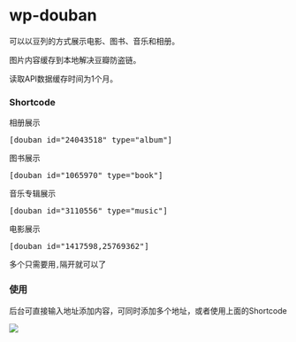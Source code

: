# wp-douban

可以以豆列的方式展示电影、图书、音乐和相册。

图片内容缓存到本地解决豆瓣防盗链。

读取API数据缓存时间为1个月。
### Shortcode
相册展示
<pre data-type="shortcode">[douban id="24043518" type="album"]</pre>
图书展示
<pre data-type="shortcode">[douban id="1065970" type="book"]</pre>
音乐专辑展示
<pre data-type="shortcode">[douban id="3110556" type="music"]</pre>
电影展示
<pre data-type="shortcode">[douban id="1417598,25769362"]</pre>
多个只需要用<code>,</code>隔开就可以了
### 使用
后台可直接输入地址添加内容，可同时添加多个地址，或者使用上面的Shortcode

![](https://static.fatesinger.com/wp-douban-ui.jpg)

